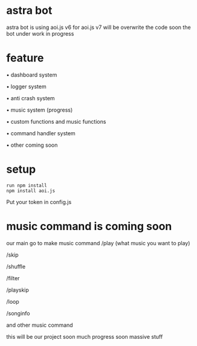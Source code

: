# astra bot 
astra bot is using aoi.js v6 for aoi.js v7 will be overwrite the code soon the bot under work in progress

# feature

• dashboard system

• logger system 

• anti crash system

• music system (progress)

• custom functions and music functions

• command handler system

• other coming soon
# setup 
```
run npm install
npm install aoi.js
```

Put your token in config.js

# music command is coming soon

our main go to make music command
 /play (what music you want to play)
 
 /skip
 
 /shuffle
 
 /filter
 
 /playskip
 
 /loop
 
 /songinfo
 
 and other music command

 this will be our project soon much progress soon massive stuff 
